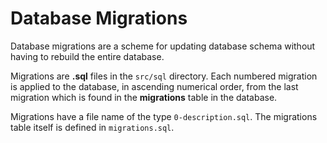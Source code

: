 # Database Migrations
Database migrations are a scheme for updating database schema without having to rebuild the entire database.

Migrations are **.sql** files in the `src/sql` directory. Each numbered migration is applied to the database, in ascending numerical order, from the last migration which is found in the **migrations** table in the database.

Migrations have a file name of the type `0-description.sql`. The migrations table itself is defined in `migrations.sql`.